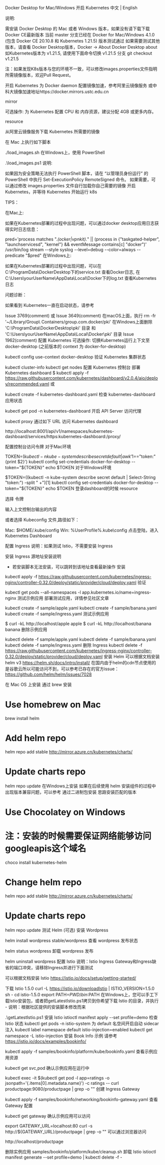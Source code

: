 Docker Desktop for Mac/Windows 开启 Kubernetes
中文 | English

说明:

需安装 Docker Desktop 的 Mac 或者 Windows 版本，如果没有请下载下载 Docker CE最新版本
当前 master 分支已经在 Docker for Mac/Windows 4.1.0 (包含 Docker CE 20.10.8 和 Kubernetes 1.21.5) 版本测试通过
如果需要测试其他版本，请查看 Docker Desktop版本，Docker -> About Docker Desktop about
如Kubernetes版本为 v1.21.5, 请使用下面命令切换 v1.21.5 分支 git checkout v1.21.5

注：如果发现K8s版本与您的环境不一致，可以修改images.properties文件指明所需镜像版本，欢迎Pull Request。

开启 Kubernetes
为 Docker daemon 配置镜像加速，参考阿里云镜像服务 或中科大镜像加速地址https://docker.mirrors.ustc.edu.cn

mirror

可选操作: 为 Kubernetes 配置 CPU 和 内存资源，建议分配 4GB 或更多内存。

resource

从阿里云镜像服务下载 Kubernetes 所需要的镜像

在 Mac 上执行如下脚本

./load_images.sh
在Windows上，使用 PowerShell

 .\load_images.ps1
说明:

如果因为安全策略无法执行 PowerShell 脚本，请在 “以管理员身份运行” 的 PowerShell 中执行 Set-ExecutionPolicy RemoteSigned 命令。
如果需要，可以通过修改 images.properties 文件自行加载你自己需要的镜像
开启 Kubernetes，并等待 Kubernetes 开始运行 k8s

TIPS：

在Mac上:

如果在Kubernetes部署的过程中出现问题，可以通过docker desktop应用日志获得实时日志信息：

pred='process matches ".*(ocker|vpnkit).*"
  || (process in {"taskgated-helper", "launchservicesd", "kernel"} && eventMessage contains[c] "docker")'
/usr/bin/log stream --style syslog --level=debug --color=always --predicate "$pred"
在Windows上:

如果在Kubernetes部署的过程中出现问题，可以在 C:\ProgramData\DockerDesktop下的service.txt 查看Docker日志, 在 C:\Users\yourUserName\AppData\Local\Docker下的log.txt 查看Kubernetes日志

问题诊断：

如果看到 Kubernetes一直在启动状态，请参考

Issue 3769(comment) 或 Issue 3649(comment)
在macOS上面，执行 rm -fr '~/Library/Group\ Containers/group.com.docker/pki'
在Windows上面删除 'C:\ProgramData\DockerDesktop\pki' 目录 和 'C:\Users\yourUserName\AppData\Local\Docker\pki' 目录
Issue 1962(comment)
配置 Kubernetes
可选操作: 切换Kubernetes运行上下文至 docker-desktop (之前版本的 context 为 docker-for-desktop)

kubectl config use-context docker-desktop
验证 Kubernetes 集群状态

kubectl cluster-info
kubectl get nodes
配置 Kubernetes 控制台
部署 Kubernetes dashboard
$ kubectl apply -f https://raw.githubusercontent.com/kubernetes/dashboard/v2.0.4/aio/deploy/recommended.yaml
或

kubectl create -f kubernetes-dashboard.yaml
检查 kubernetes-dashboard 应用状态

kubectl get pod -n kubernetes-dashboard
开启 API Server 访问代理

kubectl proxy
通过如下 URL 访问 Kubernetes dashboard

http://localhost:8001/api/v1/namespaces/kubernetes-dashboard/services/https:kubernetes-dashboard:/proxy/

配置控制台访问令牌
对于Mac环境

TOKEN=$(kubectl -n kube-system describe secret default| awk '$1=="token:"{print $2}')
kubectl config set-credentials docker-for-desktop --token="${TOKEN}"
echo $TOKEN
对于Windows环境

$TOKEN=((kubectl -n kube-system describe secret default | Select-String "token:") -split " +")[1]
kubectl config set-credentials docker-for-desktop --token="${TOKEN}"
echo $TOKEN
登录dashboard的时候
resource

选择 令牌

输入上文控制台输出的内容

或者选择 Kubeconfig 文件,路径如下：

Mac: $HOME/.kube/config
Win: %UserProfile%\.kube\config
点击登陆，进入Kubernetes Dashboard

配置 Ingress
说明：如果测试 Istio，不需要安装 Ingress

安装 Ingress
源地址安装说明

- 若安装脚本无法安装，可以跳转到该地址查看最新操作
安装

kubectl apply -f https://raw.githubusercontent.com/kubernetes/ingress-nginx/controller-0.32.0/deploy/static/provider/cloud/deploy.yaml
验证

kubectl get pods --all-namespaces -l app.kubernetes.io/name=ingress-nginx
测试示例应用
部署测试应用，详情参见社区文章

kubectl create -f sample/apple.yaml
kubectl create -f sample/banana.yaml
kubectl create -f sample/ingress.yaml
测试示例应用

$ curl -kL http://localhost/apple
apple
$ curl -kL http://localhost/banana
banana
删除示例应用

kubectl delete -f sample/apple.yaml
kubectl delete -f sample/banana.yaml
kubectl delete -f sample/ingress.yaml
删除 Ingress
kubectl delete -f https://raw.githubusercontent.com/kubernetes/ingress-nginx/controller-0.32.0/deploy/static/provider/cloud/deploy.yaml
安装 Helm
可以根据文档安装 helm v3 https://helm.sh/docs/intro/install/ 在国内由于helm的cdn节点使用的是谷歌云所以可能访问不到，可以参考已存在的官方issue： https://github.com/helm/helm/issues/7028

在 Mac OS 上安装
通过 brew 安装
# Use homebrew on Mac
brew install helm

# Add helm repo
helm repo add stable http://mirror.azure.cn/kubernetes/charts/

# Update charts repo
helm repo update
在Windows上安装
如果在后续使用 helm 安装组件的过程中出现版本兼容问题，可以参考 通过二进制包安装 思路安装匹配的版本

# Use Chocolatey on Windows
# 注：安装的时候需要保证网络能够访问googleapis这个域名
choco install kubernetes-helm

# Change helm repo
helm repo add stable http://mirror.azure.cn/kubernetes/charts/

# Update charts repo
helm repo update
测试 Helm (可选)
安装 Wordpress

helm install wordpress stable/wordpress
查看 wordpress 发布状态

helm status wordpress
卸载 wordpress 发布

helm uninstall wordpress
配置 Istio
说明：Istio Ingress Gateway和Ingress缺省的端口冲突，请移除Ingress并进行下面测试

可以根据文档安装 Istio https://istio.io/docs/setup/getting-started/

下载 Istio 1.5.0
curl -L https://istio.io/downloadIstio | ISTIO_VERSION=1.5.0 sh -
cd istio-1.5.0
export PATH=$PWD/bin:$PATH
在Windows上，您可以手工下载Istio安装包，或者把getLatestIstio.ps1拷贝到你希望下载 Istio 的目录，并执行 - 说明：根据社区提供的安装脚本修改而来

.\getLatestIstio.ps1
安装 Istio
istioctl manifest apply --set profile=demo
检查 Istio 状态
kubectl get pods -n istio-system
为 default 名空间开启自动 sidecar 注入
kubectl label namespace default istio-injection=enabled
kubectl get namespace -L istio-injection
安装 Book Info 示例
请参考 https://istio.io/docs/examples/bookinfo/

kubectl apply -f samples/bookinfo/platform/kube/bookinfo.yaml
查看示例应用资源

kubectl get svc,pod
确认示例应用在运行中

kubectl exec -it $(kubectl get pod -l app=ratings -o jsonpath='{.items[0].metadata.name}') -c ratings -- curl productpage:9080/productpage | grep -o "<title>.*</title>"
创建 Ingress Gateway

kubectl apply -f samples/bookinfo/networking/bookinfo-gateway.yaml
查看 Gateway 配置

kubectl get gateway
确认示例应用可以访问

export GATEWAY_URL=localhost:80
curl -s http://${GATEWAY_URL}/productpage | grep -o "<title>.*</title>"
可以通过浏览器访问

http://localhost/productpage

删除实例应用
samples/bookinfo/platform/kube/cleanup.sh
卸载 Istio
istioctl manifest generate --set profile=demo | kubectl delete -f -
